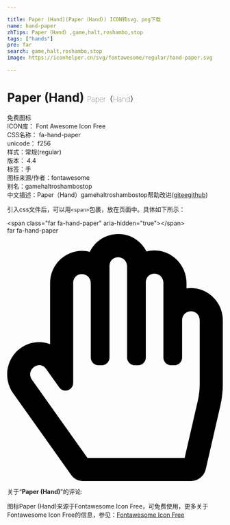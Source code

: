 ```yaml
---

title: Paper (Hand)(Paper（Hand）) ICON转svg、png下载
name: hand-paper
zhTips: Paper（Hand）,game,halt,roshambo,stop
tags: ["hands"]
pre: far
search: game,halt,roshambo,stop
image: https://iconhelper.cn/svg/fontawesome/regular/hand-paper.svg

---
```


# Paper (Hand)  <small style="font-size: 60%;font-weight: 100">Paper（Hand）</small>


<div class="detail-page">
<p>
<span><span class="badge-success badge">免费图标</span> </span>
<br/>
<span>
ICON库：
<span class="badge-secondary badge">Font Awesome Icon Free</span> 
</span>
<br/>
<span>
CSS名称：
<span class="badge-secondary badge">fa-hand-paper</span> 
</span>
<br/>
<span>
unicode：
<span class="badge-secondary badge">f256</span> 
<copy-btn content='f256' btn-title=""></copy-btn>
<copy-btn :content='String.fromCodePoint(parseInt("f256", 16))' btn-title="复制U"></copy-btn>
</span><br/><span>样式：<span class="badge-light badge">常规(regular)</span></span>
<br/>
<span>
版本：
<span class="badge-secondary badge">4.4</span> 
</span><br/><span>标签：<span class="badge-light badge"><router-link to="/tags/hands.html">手</router-link></span></span>
<br/>
<span>图标来源/作者：<span class="badge-light badge">fontawesome</span></span> 
<br/>
<span>别名：<span class="badge-light badge">game</span><span class="badge-light badge">halt</span><span class="badge-light badge">roshambo</span><span class="badge-light badge">stop</span></span><br/><span class="zh-detail">中文描述：<span class="badge-primary badge">Paper（Hand）</span><span class="badge-primary badge">game</span><span class="badge-primary badge">halt</span><span class="badge-primary badge">roshambo</span><span class="badge-primary badge">stop</span><span class="help-link"><span>帮助改进</span>(<a href="https://gitee.com/liuwave/icon-helper/edit/master/json/fontawesome/regular/hand-paper.json" target="_blank" rel="noopener noreferrer">gitee</a><a href="https://github.com/liuwave/icon-helper/edit/master/json/fontawesome/regular/hand-paper.json" target="_blank" rel="noopener noreferrer">github</a></span>)</span><br/>
</p>
</div>
<div class="alert alert-dark">
  <i class="far fa-hand-paper fa-xs"></i>
  <i class="far fa-hand-paper fa-sm"></i>
  <i class="far fa-hand-paper fa-lg"></i>
  <i class="far fa-hand-paper fa-2x"></i>
  <i class="far fa-hand-paper fa-3x"></i>
  <i class="far fa-hand-paper fa-5x"></i>
  <i class="far fa-hand-paper fa-7x"></i>
</div>
<div>
  <p>引入css文件后，可以用<code>&lt;span&gt;</code>包裹，放在页面中。具体如下所示：    
  </p>
  <div class="alert alert-primary" style="font-size: 14px">
    &lt;span class="far fa-hand-paper" aria-hidden="true"&gt;&lt;/span&gt;
    <copy-btn content='<span class="far fa-hand-paper" aria-hidden="true"></span>'></copy-btn>
  </div>
  <div class="alert alert-secondary">
    <i class="far fa-hand-paper"
    style="font-size: 24px"
    aria-hidden="true"></i> far fa-hand-paper
    <copy-btn content="far fa-hand-paper" btn-title="复制图标名称"></copy-btn>
  </div>
</div>
<div id="svg" class="svg-wrap">
<svg xmlns="http://www.w3.org/2000/svg" viewBox="0 0 448 512"><path d="M372.57 112.641v-10.825c0-43.612-40.52-76.691-83.039-65.546-25.629-49.5-94.09-47.45-117.982.747C130.269 26.456 89.144 57.945 89.144 102v126.13c-19.953-7.427-43.308-5.068-62.083 8.871-29.355 21.796-35.794 63.333-14.55 93.153L132.48 498.569a32 32 0 0 0 26.062 13.432h222.897c14.904 0 27.835-10.289 31.182-24.813l30.184-130.958A203.637 203.637 0 0 0 448 310.564V179c0-40.62-35.523-71.992-75.43-66.359zm27.427 197.922c0 11.731-1.334 23.469-3.965 34.886L368.707 464h-201.92L51.591 302.303c-14.439-20.27 15.023-42.776 29.394-22.605l27.128 38.079c8.995 12.626 29.031 6.287 29.031-9.283V102c0-25.645 36.571-24.81 36.571.691V256c0 8.837 7.163 16 16 16h6.856c8.837 0 16-7.163 16-16V67c0-25.663 36.571-24.81 36.571.691V256c0 8.837 7.163 16 16 16h6.856c8.837 0 16-7.163 16-16V101.125c0-25.672 36.57-24.81 36.57.691V256c0 8.837 7.163 16 16 16h6.857c8.837 0 16-7.163 16-16v-76.309c0-26.242 36.57-25.64 36.57-.691v131.563z"/></svg>
</div>
<detail full-name='fa-hand-paper'></detail>
<div class="icon-detail__container">
<p>关于“<b>Paper (Hand)</b>”的评论:</p>
</div>
<Vssue title="关于“Paper (Hand)”的评论" />    
<div><p>图标Paper (Hand)来源于Fontawesome Icon Free，可免费使用，更多关于  Fontawesome Icon Free的信息，参见：<a target="_blank" href="https://iconhelper.cn/fontawesome.html">Fontawesome Icon Free</a>
</p></div>
